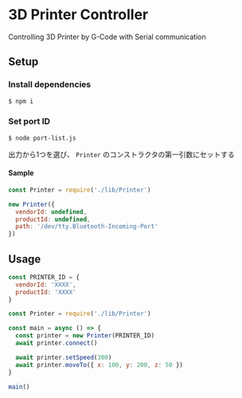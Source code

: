 # 3D Printer Controller

Controlling 3D Printer by G-Code with Serial communication

## Setup

### Install dependencies

```sh
$ npm i
```

### Set port ID

```sh
$ node port-list.js
```

出力から1つを選び、 `Printer` のコンストラクタの第一引数にセットする

#### Sample

```js
const Printer = require('./lib/Printer')

new Printer({
  vendorId: undefined,
  productId: undefined,
  path: '/dev/tty.Bluetooth-Incoming-Port'
})
```

## Usage

```js
const PRINTER_ID = {
  vendorId: 'XXXX',
  productId: 'XXXX'
}

const Printer = require('./lib/Printer')

const main = async () => {
  const printer = new Printer(PRINTER_ID)
  await printer.connect()

  await printer.setSpeed(300)
  await printer.moveTo({ x: 100, y: 200, z: 50 })
}

main()
```
